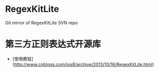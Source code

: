 # RegexKitLite
Git mirror of RegexKitLite SVN repo

# 第三方正则表达式开源库

* [使用教程] (http://www.cnblogs.com/ios8/archive/2013/10/16/RegexKitLite.html)
